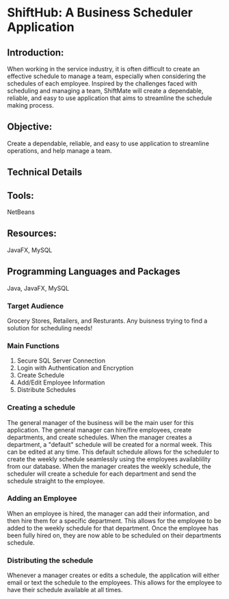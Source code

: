 # ShiftHub: A Business Scheduler Application

## Introduction:
When working in the service industry, it is often difficult to create an effective schedule to manage a team, especially when considering the schedules of each employee. Inspired by the challenges faced with scheduling and managing a team, ShiftMate will create a dependable, reliable, and easy to use application that aims to streamline the schedule making process.

## Objective:
Create a dependable, reliable, and easy to use application to streamline operations, and help manage a team.

## Technical Details
## Tools:
NetBeans

## Resources:
JavaFX, MySQL

## Programming Languages and Packages
Java, JavaFX, MySQL

### Target Audience
Grocery Stores, Retailers, and Resturants. Any buisness trying to find a solution for scheduling needs!

### Main Functions
1. Secure SQL Server Connection
2. Login with Authentication and Encryption
3. Create Schedule
4. Add/Edit Employee Information
5. Distribute Schedules

### Creating a schedule
The general manager of the business will be the main user for this application. The general manager can hire/fire employees, create departments, and create schedules. When the manager creates a department, a "default" schedule will be created for a normal week. This can be edited at any time. This default schedule allows for the scheduler to create the weekly schedule seamlessly using the employees availablility from our database. When the manager creates the weekly schedule, the scheduler will create a schedule for each department and send the schedule straight to the employee.

### Adding an Employee
When an employee is hired, the manager can add their information, and then hire them for a specific department. This allows for the employee to be added to the weekly schedule for that department. Once the employee has been fully hired on, they are now able to be scheduled on their departments schedule.

### Distributing the schedule
Whenever a manager creates or edits a schedule, the application will either email or text the schedule to the employees. This allows for the employee to have their schedule available at all times.

